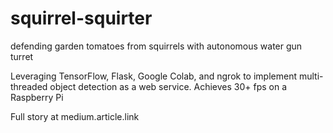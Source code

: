 # squirrel-squirter

defending garden tomatoes from squirrels with autonomous water gun turret 

Leveraging TensorFlow, Flask, Google Colab, and ngrok to implement multi-threaded object detection as a web service. Achieves 30+ fps on a Raspberry Pi

Full story at medium.article.link